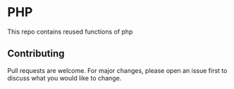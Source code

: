 # PHP

This repo contains reused functions of php

## Contributing
Pull requests are welcome. For major changes, please open an issue first to discuss what you would like to change.
